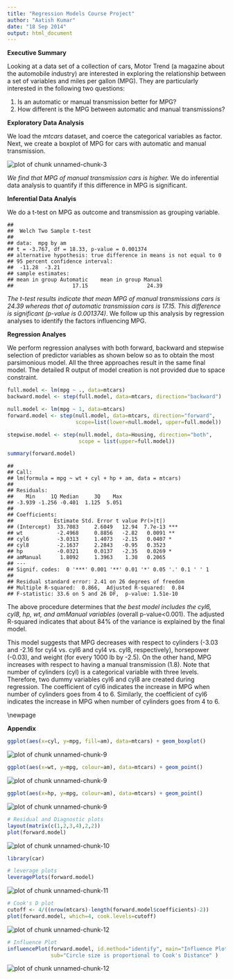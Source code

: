 ```yaml
---
title: "Regression Models Course Project"
author: "Aatish Kumar"
date: "18 Sep 2014"
output: html_document
---
```



**Executive Summary**

Looking at a data set of a collection of cars, Motor Trend (a magazine about the automobile industry) are interested in exploring the relationship between a set of variables and miles per gallon (MPG). They are particularly interested in the following two questions: 

1. Is an automatic or manual transmission better for MPG? 
2. How different is the MPG between automatic and manual transmissions? 

**Exploratory Data Analysis**

We load the *mtcars* dataset, and coerce the categorical variables as factor. Next, we create a boxplot of MPG for cars with automatic and manual transmission.


![plot of chunk unnamed-chunk-3](figure/unnamed-chunk-3.png) 

*We find that MPG of manual transmission cars is higher.* We do inferential data analysis to quantify if this difference in MPG is significant.

**Inferential Data Analyis**

We do a t-test on MPG as outcome and transmission as grouping variable. 


```
## 
## 	Welch Two Sample t-test
## 
## data:  mpg by am
## t = -3.767, df = 18.33, p-value = 0.001374
## alternative hypothesis: true difference in means is not equal to 0
## 95 percent confidence interval:
##  -11.28  -3.21
## sample estimates:
## mean in group Automatic    mean in group Manual 
##                   17.15                   24.39
```

*The t-test results indicate that mean MPG of manual transmissions cars is 24.39 whereas that of automatic transmission cars is 17.15. This difference is significant (p-value is 0.001374)*. We follow up this analysis by regression analyses to identify the factors influencing MPG.



**Regression Analyes**

We perform regression analyses with both forward, backward and stepwise selection of predictor variables as shown below so as to obtain the most parsimonious model. All the three approaches result in the same final model. The detailed R output of model creation is not provided due to space constraint.


```r
full.model <- lm(mpg ~ ., data=mtcars)
backward.model <- step(full.model, data=mtcars, direction="backward")

null.model <- lm(mpg ~ 1, data=mtcars)
forward.model <- step(null.model, data=mtcars, direction="forward",
                      scope=list(lower=null.model, upper=full.model))

stepwise.model <- step(null.model, data=Housing, direction="both",
                       scope = list(upper=full.model))
```

```r
summary(forward.model)
```

```
## 
## Call:
## lm(formula = mpg ~ wt + cyl + hp + am, data = mtcars)
## 
## Residuals:
##    Min     1Q Median     3Q    Max 
## -3.939 -1.256 -0.401  1.125  5.051 
## 
## Coefficients:
##             Estimate Std. Error t value Pr(>|t|)    
## (Intercept)  33.7083     2.6049   12.94  7.7e-13 ***
## wt           -2.4968     0.8856   -2.82   0.0091 ** 
## cyl6         -3.0313     1.4073   -2.15   0.0407 *  
## cyl8         -2.1637     2.2843   -0.95   0.3523    
## hp           -0.0321     0.0137   -2.35   0.0269 *  
## amManual      1.8092     1.3963    1.30   0.2065    
## ---
## Signif. codes:  0 '***' 0.001 '**' 0.01 '*' 0.05 '.' 0.1 ' ' 1
## 
## Residual standard error: 2.41 on 26 degrees of freedom
## Multiple R-squared:  0.866,	Adjusted R-squared:  0.84 
## F-statistic: 33.6 on 5 and 26 DF,  p-value: 1.51e-10
```

The above procedure determines that *the best model includes the cyl6, cyl8, hp, wt, and amManual variables* (overall p-value<0.001). The adjusted R-squared indicates that about 84% of the variance is explained by the final model. 

This model suggests that MPG decreases with respect to cylinders (-3.03 and -2.16 for cyl4 vs. cyl6 and cyl4 vs. cyl8, respectively), horsepower (-0.03), and weight (for every 1000 lb by -2.5). On the other hand, MPG increases with respect to having a manual transmission (1.8). Note that number of cylinders (cyl) is a categorical variable with three levels. Therefore, two dummy variables cyl6 and cyl8 are created during regression. The coefficient of cyl6 indicates the increase in MPG when number of cylinders goes from 4 to 6. Similarly, the coefficient of cyl6 indicates the increase in MPG when number of cylinders goes from 4 to 6.

\newpage

**Appendix**



```r
ggplot(aes(x=cyl, y=mpg, fill=am), data=mtcars) + geom_boxplot()
```

![plot of chunk unnamed-chunk-9](figure/unnamed-chunk-91.png) 

```r
ggplot(aes(x=wt, y=mpg, colour=am), data=mtcars) + geom_point()
```

![plot of chunk unnamed-chunk-9](figure/unnamed-chunk-92.png) 

```r
ggplot(aes(x=hp, y=mpg, colour=am), data=mtcars) + geom_point()
```

![plot of chunk unnamed-chunk-9](figure/unnamed-chunk-93.png) 

```r
# Residual and Diagnostic plots
layout(matrix(c(1,2,3,4),2,2))
plot(forward.model)
```

![plot of chunk unnamed-chunk-10](figure/unnamed-chunk-10.png) 

```r
library(car)

# leverage plots
leveragePlots(forward.model)
```

![plot of chunk unnamed-chunk-11](figure/unnamed-chunk-11.png) 

```r
# Cook's D plot
cutoff <- 4/((nrow(mtcars)-length(forward.model$coefficients)-2))
plot(forward.model, which=4, cook.levels=cutoff)
```

![plot of chunk unnamed-chunk-12](figure/unnamed-chunk-121.png) 

```r
# Influence Plot
influencePlot(forward.model, id.method="identify", main="Influence Plot", 
              sub="Circle size is proportional to Cook's Distance" )
```

![plot of chunk unnamed-chunk-12](figure/unnamed-chunk-122.png) 
